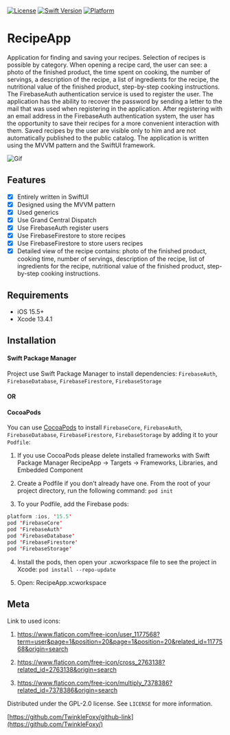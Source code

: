 
[![License][license-image]][license-url]
[![Swift Version][swift-image]][swift-url]
[![Platform](https://img.shields.io/cocoapods/p/LFAlertController.svg?style=flat)](https://www.apple.com)

# RecipeApp

Application for finding and saving your recipes. Selection of recipes is possible by category. When opening a recipe card, the user can see: a photo of the finished product, the time spent on cooking, the number of servings, a description of the recipe, a list of ingredients for the recipe, the nutritional value of the finished product, step-by-step cooking instructions. The FirebaseAuth authentication service is used to register the user. The application has the ability to recover the password by sending a letter to the mail that was used when registering in the application. After registering with an email address in the FirebaseAuth authentication system, the user has the opportunity to save their recipes for a more convenient interaction with them. Saved recipes by the user are visible only to him and are not automatically published to the public catalog. The application is written using the MVVM pattern and the SwiftUI framework.

![Gif][gif-url]

## Features

- [x] Entirely written in SwiftUI
- [x] Designed using the MVVM pattern
- [x] Used generics
- [x] Use Grand Central Dispatch
- [x] Use FirebaseAuth register users
- [x] Use FirebaseFirestore to store recipes
- [x] Use FirebaseFirestore to store users recipes
- [x] Detailed view of the recipe contains: photo of the finished product, cooking time, number of servings, description of the recipe, list of ingredients for the recipe, nutritional value of the finished product, step-by-step cooking instructions.

## Requirements

- iOS 15.5+
- Xcode 13.4.1

## Installation

#### Swift Package Manager
Project use Swift Package Manager to install dependencies: `FirebaseAuth`, `FirebaseDatabase`, `FirebaseFirestore`, `FirebaseStorage`

#### OR

#### CocoaPods
You can use [CocoaPods](http://cocoapods.org/) to install `FirebaseCore`, `FirebaseAuth`, `FirebaseDatabase`, `FirebaseFirestore`, `FirebaseStorage` by adding it to your `Podfile`:

1. If you use CocoaPods please delete installed frameworks with Swift Package Manager RecipeApp -> Targets -> Frameworks, Libraries, and Embedded Component

2. Create a Podfile if you don't already have one. From the root of your project directory, run the following command: `pod init`

3. To your Podfile, add the Firebase pods:

```swift
platform :ios, '15.5'
pod 'FirebaseCore'
pod 'FirebaseAuth'
pod 'FirebaseDatabase'
pod 'FirebaseFirestore'
pod 'FirebaseStorage'
```

4. Install the pods, then open your .xcworkspace file to see the project in Xcode: `pod install --repo-update`

5. Open: RecipeApp.xcworkspace

## Meta

Link to used icons: 

1. https://www.flaticon.com/free-icon/user_1177568?term=user&page=1&position=20&page=1&position=20&related_id=1177568&origin=search

2. https://www.flaticon.com/free-icon/cross_2763138?related_id=2763138&origin=search

3. https://www.flaticon.com/free-icon/multiply_7378386?related_id=7378386&origin=search


Distributed under the GPL-2.0 license. See ``LICENSE`` for more information.

[https://github.com/TwinkleFoxy/github-link](https://github.com/TwinkleFoxy/)

[swift-image]: https://img.shields.io/badge/swift-5.0-orange.svg
[swift-url]: https://swift.org/
[license-url]: https://github.com/TwinkleFoxy/RecipeApp/blob/main/LICENSE
[license-image]: https://img.shields.io/github/license/TwinkleFoxy/RecipeApp?color=brightgreen
[license-url]: https://github.com/TwinkleFoxy/RecipeApp/blob/main/LICENSE
[gif-url]: https://github.com/TwinkleFoxy/RecipeApp/blob/main/GIF/GIF.gif
